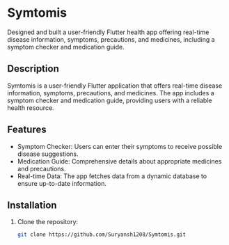 # Symtomis
Designed and built a user-friendly Flutter health app offering real-time disease information, symptoms, precautions, and medicines, including a symptom checker and medication guide.


## Description

Symtomis is a user-friendly Flutter application that offers real-time disease information, symptoms, precautions, and medicines. The app includes a symptom checker and medication guide, providing users with a reliable health resource.

## Features

- Symptom Checker: Users can enter their symptoms to receive possible disease suggestions.
- Medication Guide: Comprehensive details about appropriate medicines and precautions.
- Real-time Data: The app fetches data from a dynamic database to ensure up-to-date information.

## Installation

1. Clone the repository:
   ```bash
   git clone https://github.com/Suryansh1208/Symtomis.git
